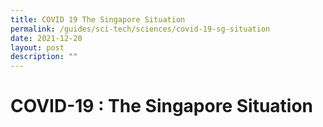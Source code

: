 ```yaml
---
title: COVID 19 The Singapore Situation
permalink: /guides/sci-tech/sciences/covid-19-sg-situation
date: 2021-12-20
layout: post
description: ""
---
```

# COVID-19 : The Singapore Situation
